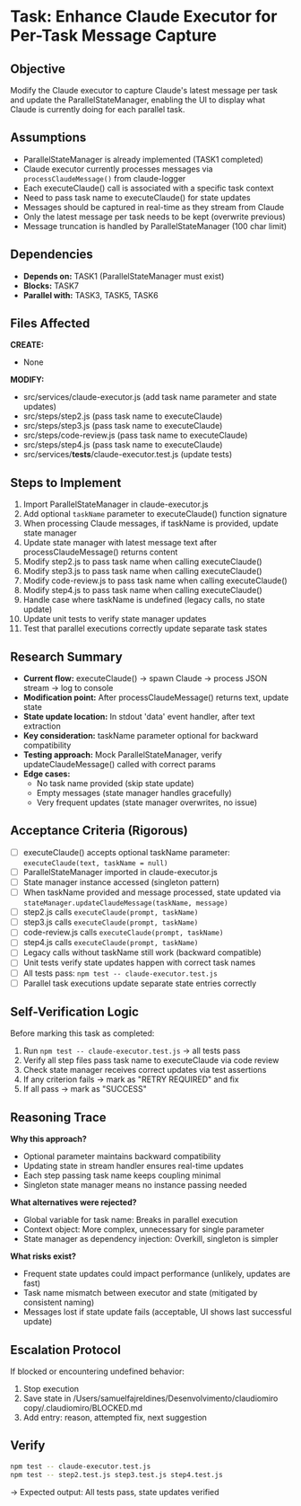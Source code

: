 # Task: Enhance Claude Executor for Per-Task Message Capture

## Objective
Modify the Claude executor to capture Claude's latest message per task and update the ParallelStateManager, enabling the UI to display what Claude is currently doing for each parallel task.

## Assumptions
- ParallelStateManager is already implemented (TASK1 completed)
- Claude executor currently processes messages via `processClaudeMessage()` from claude-logger
- Each executeClaude() call is associated with a specific task context
- Need to pass task name to executeClaude() for state updates
- Messages should be captured in real-time as they stream from Claude
- Only the latest message per task needs to be kept (overwrite previous)
- Message truncation is handled by ParallelStateManager (100 char limit)

## Dependencies
- **Depends on:** TASK1 (ParallelStateManager must exist)
- **Blocks:** TASK7
- **Parallel with:** TASK3, TASK5, TASK6

## Files Affected
**CREATE:**
- None

**MODIFY:**
- src/services/claude-executor.js (add task name parameter and state updates)
- src/steps/step2.js (pass task name to executeClaude)
- src/steps/step3.js (pass task name to executeClaude)
- src/steps/code-review.js (pass task name to executeClaude)
- src/steps/step4.js (pass task name to executeClaude)
- src/services/__tests__/claude-executor.test.js (update tests)

## Steps to Implement
1. Import ParallelStateManager in claude-executor.js
2. Add optional `taskName` parameter to executeClaude() function signature
3. When processing Claude messages, if taskName is provided, update state manager
4. Update state manager with latest message text after processClaudeMessage() returns content
5. Modify step2.js to pass task name when calling executeClaude()
6. Modify step3.js to pass task name when calling executeClaude()
7. Modify code-review.js to pass task name when calling executeClaude()
8. Modify step4.js to pass task name when calling executeClaude()
9. Handle case where taskName is undefined (legacy calls, no state update)
10. Update unit tests to verify state manager updates
11. Test that parallel executions correctly update separate task states

## Research Summary
- **Current flow:** executeClaude() → spawn Claude → process JSON stream → log to console
- **Modification point:** After processClaudeMessage() returns text, update state
- **State update location:** In stdout 'data' event handler, after text extraction
- **Key consideration:** taskName parameter optional for backward compatibility
- **Testing approach:** Mock ParallelStateManager, verify updateClaudeMessage() called with correct params
- **Edge cases:**
  - No task name provided (skip state update)
  - Empty messages (state manager handles gracefully)
  - Very frequent updates (state manager overwrites, no issue)

## Acceptance Criteria (Rigorous)
- [ ] executeClaude() accepts optional taskName parameter: `executeClaude(text, taskName = null)`
- [ ] ParallelStateManager imported in claude-executor.js
- [ ] State manager instance accessed (singleton pattern)
- [ ] When taskName provided and message processed, state updated via `stateManager.updateClaudeMessage(taskName, message)`
- [ ] step2.js calls `executeClaude(prompt, taskName)`
- [ ] step3.js calls `executeClaude(prompt, taskName)`
- [ ] code-review.js calls `executeClaude(prompt, taskName)`
- [ ] step4.js calls `executeClaude(prompt, taskName)`
- [ ] Legacy calls without taskName still work (backward compatible)
- [ ] Unit tests verify state updates happen with correct task names
- [ ] All tests pass: `npm test -- claude-executor.test.js`
- [ ] Parallel task executions update separate state entries correctly

## Self-Verification Logic
Before marking this task as completed:
1. Run `npm test -- claude-executor.test.js` → all tests pass
2. Verify all step files pass task name to executeClaude via code review
3. Check state manager receives correct updates via test assertions
4. If any criterion fails → mark as "RETRY REQUIRED" and fix
5. If all pass → mark as "SUCCESS"

## Reasoning Trace
**Why this approach?**
- Optional parameter maintains backward compatibility
- Updating state in stream handler ensures real-time updates
- Each step passing task name keeps coupling minimal
- Singleton state manager means no instance passing needed

**What alternatives were rejected?**
- Global variable for task name: Breaks in parallel execution
- Context object: More complex, unnecessary for single parameter
- State manager as dependency injection: Overkill, singleton is simpler

**What risks exist?**
- Frequent state updates could impact performance (unlikely, updates are fast)
- Task name mismatch between executor and state (mitigated by consistent naming)
- Messages lost if state update fails (acceptable, UI shows last successful update)

## Escalation Protocol
If blocked or encountering undefined behavior:
1. Stop execution
2. Save state in /Users/samuelfajreldines/Desenvolvimento/claudiomiro copy/.claudiomiro/BLOCKED.md
3. Add entry: reason, attempted fix, next suggestion

## Verify
```bash
npm test -- claude-executor.test.js
npm test -- step2.test.js step3.test.js step4.test.js
```
→ Expected output: All tests pass, state updates verified
